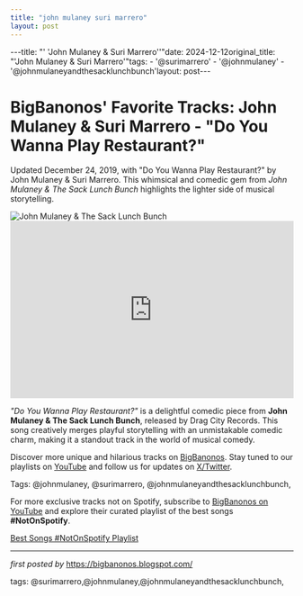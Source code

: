 ```yaml
---
title: "john mulaney suri marrero"
layout: post
---
```

---title: "' 'John Mulaney & Suri Marrero''"date: 2024-12-12original_title: "'John Mulaney & Suri Marrero'"tags:  - '@surimarrero'  - '@johnmulaney'  - '@johnmulaneyandthesacklunchbunch'layout: post---<!-- Post Title --><h1 >BigBanonos' Favorite Tracks: John Mulaney & Suri Marrero - "Do You Wanna Play Restaurant?"</h1> <!-- Introductory Text --><p >Updated December 24, 2019, with "Do You Wanna Play Restaurant?" by John Mulaney & Suri Marrero. This whimsical and comedic gem from <em>John Mulaney & The Sack Lunch Bunch</em> highlights the lighter side of musical storytelling.</p> <!-- Featured Image --><div > <img src="https://i.scdn.co/image/ab67616d00001e0260b13e520d217213d992112d" alt="John Mulaney & The Sack Lunch Bunch" /></div> <!-- YouTube Video Embed --><div > <iframe width="100%" height="315" src="https://www.youtube.com/embed/YQHUj39rzwQ" title="Do You Wanna Play Restaurant?" frameborder="0" allow="accelerometer; autoplay; encrypted-media; gyroscope; picture-in-picture; web-share" referrerpolicy="strict-origin-when-cross-origin" allowfullscreen></iframe></div> <!-- Song Information --><div > <p><em>"Do You Wanna Play Restaurant?"</em> is a delightful comedic piece from <strong>John Mulaney & The Sack Lunch Bunch</strong>, released by Drag City Records. This song creatively merges playful storytelling with an unmistakable comedic charm, making it a standout track in the world of musical comedy.</p></div> <!-- Footer Links --><div > <p>Discover more unique and hilarious tracks on <a href="https://bigbanonos.blogspot.com/" target="_blank">BigBanonos</a>. Stay tuned to our playlists on <a href="https://www.youtube.com/@BigBanonos" target="_blank">YouTube</a> and follow us for updates on <a href="https://x.com/bigbanonos" target="_blank">X/Twitter</a>.</p></div> <!-- Tags --><p >Tags: @johnmulaney, @surimarrero, @johnmulaneyandthesacklunchbunch,</p><!--Subscribe and Playlist Links--><div>    <p>For more exclusive tracks not on Spotify, subscribe to <a href="https://www.youtube.com/@BigBanonos" target="_blank">BigBanonos on YouTube</a> and explore their curated playlist of the best songs <strong>#NotOnSpotify</strong>.</p>    <p><a href="https://www.youtube.com/playlist?list=PLtuNtuTatqI0kFahUCbtbfenC_ET5O_tr" target="_blank">Best Songs #NotOnSpotify Playlist<br /></a></p></div><hr /><p><em>first posted by</em> <a href="https://bigbanonos.blogspot.com/" rel="noopener" target="_new">https://bigbanonos.blogspot.com/</a></p><p>tags: @surimarrero,@johnmulaney,@johnmulaneyandthesacklunchbunch,</p>